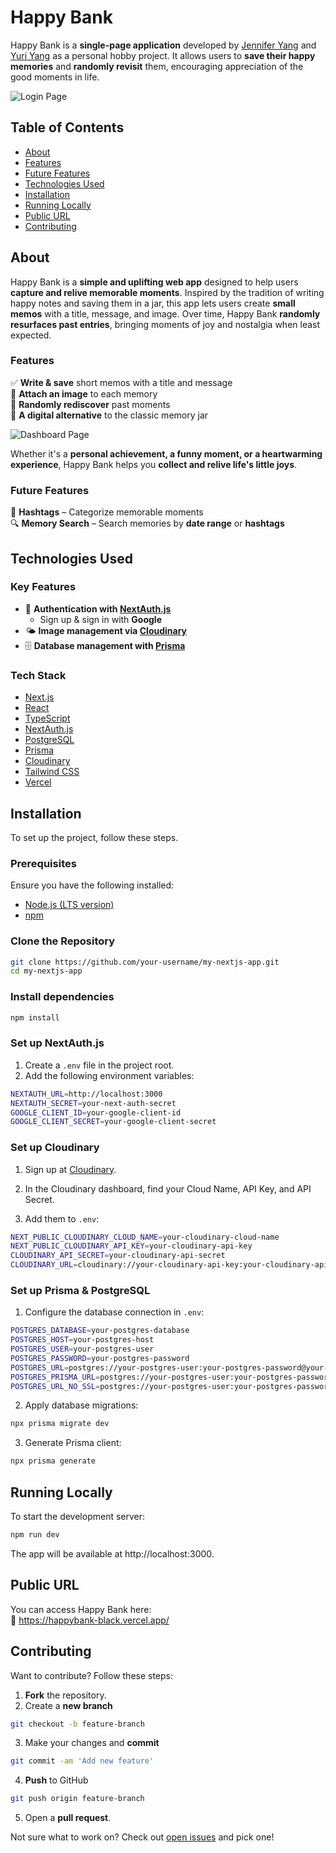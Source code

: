 # **Happy Bank**

Happy Bank is a **single-page application** developed by [Jennifer Yang](https://github.com/jenniferjinyoungyang) and [Yuri Yang](https://github.com/itsyurika) as a personal hobby project. It allows users to **save their happy memories** and **randomly revisit** them, encouraging appreciation of the good moments in life.

![Login Page](https://res.cloudinary.com/dujcvkecm/image/upload/v1741314689/happybank_screenshot_01_abqmgv.png)

## **Table of Contents**

- [About](#about)
- [Features](#features)
- [Future Features](#future-features)
- [Technologies Used](#technologies-used)
- [Installation](#installation)
- [Running Locally](#running-locally)
- [Public URL](#public-url)
- [Contributing](#contributing)

## **About**

Happy Bank is a **simple and uplifting web app** designed to help users **capture and relive memorable moments**. Inspired by the tradition of writing happy notes and saving them in a jar, this app lets users create **small memos** with a title, message, and image. Over time, Happy Bank **randomly resurfaces past entries**, bringing moments of joy and nostalgia when least expected.

### **Features**

✅ **Write & save** short memos with a title and message  
📸 **Attach an image** to each memory  
🔄 **Randomly rediscover** past moments  
💾 **A digital alternative** to the classic memory jar

![Dashboard Page](https://res.cloudinary.com/dujcvkecm/image/upload/v1741314688/happybank_screenshot_02_plliry.png)

Whether it's a **personal achievement, a funny moment, or a heartwarming experience**, Happy Bank helps you **collect and relive life's little joys**.

### **Future Features**

🔖 **Hashtags** – Categorize memorable moments  
🔍 **Memory Search** – Search memories by **date range** or **hashtags**

## **Technologies Used**

### **Key Features**

- 🔐 **Authentication with [NextAuth.js](https://next-auth.js.org/)**
  - Sign up & sign in with **Google**
- 🌤️ **Image management via [Cloudinary](https://cloudinary.com/)**
- 🗄️ **Database management with [Prisma](https://www.prisma.io/)**

### **Tech Stack**

- [Next.js](https://nextjs.org/)
- [React](https://reactjs.org/)
- [TypeScript](https://www.typescriptlang.org/)
- [NextAuth.js](https://next-auth.js.org/)
- [PostgreSQL](https://www.postgresql.org/)
- [Prisma](https://www.prisma.io/)
- [Cloudinary](https://cloudinary.com/)
- [Tailwind CSS](https://tailwindcss.com/)
- [Vercel](https://vercel.com/)

## **Installation**

To set up the project, follow these steps.

### **Prerequisites**

Ensure you have the following installed:

- [Node.js (LTS version)](https://nodejs.org/)
- [npm](https://www.npmjs.com/)

### **Clone the Repository**

```bash
git clone https://github.com/your-username/my-nextjs-app.git
cd my-nextjs-app
```

### **Install dependencies**

```bash
npm install
```

### **Set up NextAuth.js**

1. Create a `.env` file in the project root.
2. Add the following environment variables:

```bash
NEXTAUTH_URL=http://localhost:3000
NEXTAUTH_SECRET=your-next-auth-secret
GOOGLE_CLIENT_ID=your-google-client-id
GOOGLE_CLIENT_SECRET=your-google-client-secret
```

### **Set up Cloudinary**

1. Sign up at [Cloudinary](https://cloudinary.com/).

2. In the Cloudinary dashboard, find your Cloud Name, API Key, and API Secret.

3. Add them to `.env`:

```bash
NEXT_PUBLIC_CLOUDINARY_CLOUD_NAME=your-cloudinary-cloud-name
NEXT_PUBLIC_CLOUDINARY_API_KEY=your-cloudinary-api-key
CLOUDINARY_API_SECRET=your-cloudinary-api-secret
CLOUDINARY_URL=cloudinary://your-cloudinary-api-key:your-cloudinary-api-secret@your-cloudinary-cloud-name
```

### **Set up Prisma & PostgreSQL**

1. Configure the database connection in `.env`:

```bash
POSTGRES_DATABASE=your-postgres-database
POSTGRES_HOST=your-postgres-host
POSTGRES_USER=your-postgres-user
POSTGRES_PASSWORD=your-postgres-password
POSTGRES_URL=postgres://your-postgres-user:your-postgres-password@your-postgres-host/your-postgres-database?sslmode=require
POSTGRES_PRISMA_URL=postgres://your-postgres-user:your-postgres-password@your-postgres-host/your-postgres-database?pgbouncer=true&connect_timeout=15&sslmode=require
POSTGRES_URL_NO_SSL=postgres://your-postgres-user:your-postgres-password@your-postgres-host/your-postgres-database
```

2. Apply database migrations:

```bash
npx prisma migrate dev
```

3. Generate Prisma client:

```bash
npx prisma generate
```

## **Running Locally**

To start the development server:

```bash
npm run dev
```

The app will be available at http://localhost:3000.

## **Public URL**

You can access Happy Bank here:
</br>
🔗 https://happybank-black.vercel.app/

## **Contributing**

Want to contribute? Follow these steps:

1. **Fork** the repository.
2. Create a **new branch**

```bash
git checkout -b feature-branch
```

3. Make your changes and **commit**

```bash
git commit -am 'Add new feature'
```

4. **Push** to GitHub

```bash
git push origin feature-branch
```

5. Open a **pull request**.

Not sure what to work on? Check out [open issues](https://github.com/jenniferjinyoungyang/happybank/issues) and pick one!
